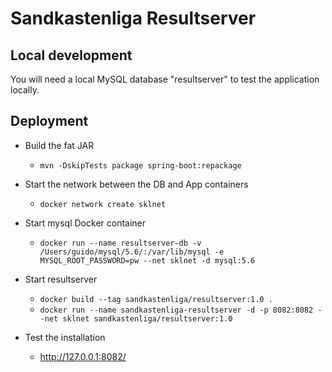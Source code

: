 # Sandkastenliga Resultserver

## Local development

You will need a local MySQL database "resultserver" to test the application locally.

## Deployment

* Build the fat JAR
  * `mvn -DskipTests package spring-boot:repackage`
  
* Start the network between the DB and App containers
  * `docker network create sklnet`

* Start mysql Docker container
  * `docker run --name resultserver-db -v /Users/guido/mysql/5.6/:/var/lib/mysql -e MYSQL_ROOT_PASSWORD=pw --net sklnet -d mysql:5.6`
  
* Start resultserver
  * `docker build --tag sandkastenliga/resultserver:1.0 .`
  * `docker run --name sandkastenliga-resultserver -d -p 8082:8082 --net sklnet sandkastenliga/resultserver:1.0`
  
* Test the installation
  * http://127.0.0.1:8082/
